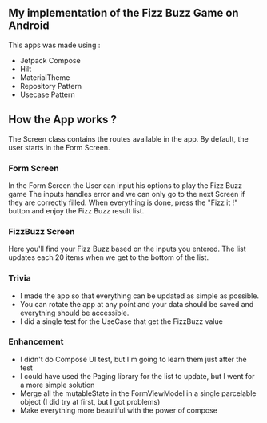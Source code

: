 ## My implementation of the Fizz Buzz Game on Android 

This apps was made using : 
- Jetpack Compose
- Hilt
- MaterialTheme 
- Repository Pattern
- Usecase Pattern

## How the App works ? 

The Screen class contains the routes available in the app. 
By default, the user starts in the Form Screen.

### Form Screen

In the Form Screen the User can input his options to play the Fizz Buzz game
The inputs handles error and we can only go to the next Screen if they are correctly filled.
When everything is done, press the "Fizz it !" button and enjoy the Fizz Buzz result list.

### FizzBuzz Screen

Here you'll find your Fizz Buzz based on the inputs you entered.
The list updates each 20 items when we get to the bottom of the list.

### Trivia 

- I made the app so that everything can be updated as simple as possible.
- You can rotate the app at any point and your data should be saved and everything should be accessible.
- I did a single test for the UseCase that get the FizzBuzz value

### Enhancement 

- I didn't do Compose UI test, but I'm going to learn them just after the test
- I could have used the Paging library for the list to update, but I went for a more simple solution
- Merge all the mutableState in the FormViewModel in a single parcelable object (I did try at first, but I got problems)
- Make everything more beautiful with the power of compose
